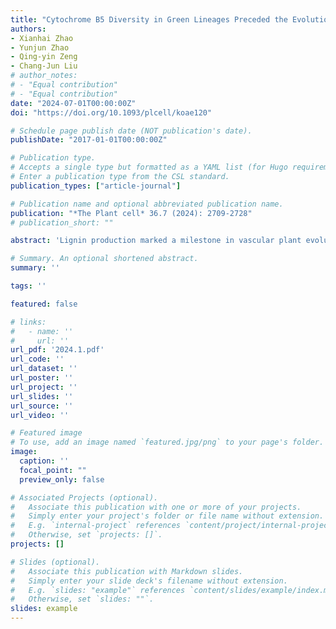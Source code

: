 ```yaml
---
title: "Cytochrome B5 Diversity in Green Lineages Preceded the Evolution of Syringyl Lignin Biosynthesis"
authors:
- Xianhai Zhao
- Yunjun Zhao
- Qing-yin Zeng
- Chang-Jun Liu
# author_notes:
# - "Equal contribution"
# - "Equal contribution"
date: "2024-07-01T00:00:00Z"
doi: "https://doi.org/10.1093/plcell/koae120" 

# Schedule page publish date (NOT publication's date).
publishDate: "2017-01-01T00:00:00Z"

# Publication type.
# Accepts a single type but formatted as a YAML list (for Hugo requirements).
# Enter a publication type from the CSL standard.
publication_types: ["article-journal"]

# Publication name and optional abbreviated publication name.
publication: "*The Plant cell* 36.7 (2024): 2709-2728"
# publication_short: ""

abstract: 'Lignin production marked a milestone in vascular plant evolution, and the emergence of syringyl (S) lignin is lineage specific. S-lignin biosynthesis in angiosperms, mediated by ferulate 5-hydroxylase (F5H, CYP84A1), has been considered a recent evolutionary event. F5H uniquely requires the cytochrome b5 protein CB5D as an obligatory redox partner for catalysis. However, it remains unclear how CB5D functionality originated and whether it coevolved with F5H. We reveal here the ancient evolution of CB5D-type function supporting F5H-catalyzed S-lignin biosynthesis. CB5D emerged in charophyte algae, the closest relatives of land plants, and is conserved and proliferated in embryophytes, especially in angiosperms, suggesting functional diversification of the CB5 family before terrestrialization. A sequence motif containing acidic amino residues in Helix 5 of the CB5 heme-binding domain contributes to the retention of CB5D function in land plants but not in algae. Notably, CB5s in the S-lignin–producing lycophyte Selaginella lack these residues, resulting in no CB5D-type function. An independently evolved S-lignin biosynthetic F5H (CYP788A1) in Selaginella relies on NADPH-dependent cytochrome P450 reductase as sole redox partner, distinct from angiosperms. These results suggest that angiosperm F5Hs coopted the ancient CB5D, forming a modern cytochrome P450 monooxygenase system for aromatic ring meta-hydroxylation, enabling the reemergence of S-lignin biosynthesis in angiosperms.'

# Summary. An optional shortened abstract.
summary: ''

tags: ''

featured: false

# links:
#   - name: ''
#     url: ''
url_pdf: '2024.1.pdf'
url_code: ''
url_dataset: ''
url_poster: ''
url_project: ''
url_slides: ''
url_source: ''
url_video: ''

# Featured image
# To use, add an image named `featured.jpg/png` to your page's folder. 
image:
  caption: ''
  focal_point: ""
  preview_only: false

# Associated Projects (optional).
#   Associate this publication with one or more of your projects.
#   Simply enter your project's folder or file name without extension.
#   E.g. `internal-project` references `content/project/internal-project/index.md`.
#   Otherwise, set `projects: []`.
projects: []

# Slides (optional).
#   Associate this publication with Markdown slides.
#   Simply enter your slide deck's filename without extension.
#   E.g. `slides: "example"` references `content/slides/example/index.md`.
#   Otherwise, set `slides: ""`.
slides: example
---
```



